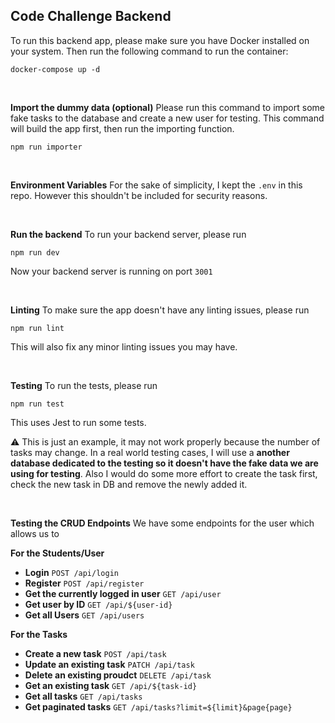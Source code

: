 ## Code Challenge Backend

To run this backend app, please make sure you have Docker installed on your system. Then run the following command to run the container:
```
docker-compose up -d
```
<br>

**Import the dummy data (optional)**
Please run this command to import some fake tasks to the database and create a new user for testing. This command will build the app first, then run the importing function.
```
npm run importer
```

<br>

**Environment Variables**
For the sake of simplicity, I kept the `.env` in this repo. However this shouldn't be included for security reasons.

<br>

**Run the backend**
To run your backend server, please run
```
npm run dev
```
Now your backend server is running on port `3001`

<br>

**Linting**
To make sure the app doesn't have any linting issues, please run
```
npm run lint
```
This will also fix any minor linting issues you may have.

<br>

**Testing**
To run the tests, please run
```
npm run test
```
This uses Jest to run some tests.

⚠️ This is just an example, it may not work properly because the number of tasks may change. In a real world testing cases, I will use a **another database dedicated to the testing so it doesn't have the fake data we are using for testing**. Also I would do some more effort to create the task first, check the new task in DB and remove the newly added it.


<br>

**Testing the CRUD Endpoints**
We have some endpoints for the user which allows us to

**For the Students/User**
- **Login** `POST /api/login`
- **Register** `POST /api/register`
- **Get the currently logged in user** `GET /api/user`
- **Get user by ID** `GET /api/${user-id}`
- **Get all Users** `GET /api/users`

**For the Tasks**
- **Create a new task** `POST /api/task`
- **Update an existing task** `PATCH /api/task`
- **Delete an existing proudct** `DELETE /api/task`
- **Get an existing task** `GET /api/${task-id}`
- **Get all tasks** `GET /api/tasks`
- **Get paginated tasks** `GET /api/tasks?limit=${limit}&page{page}`